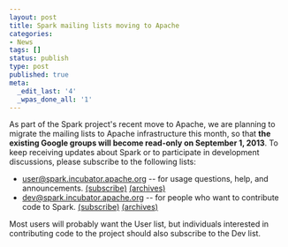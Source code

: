 ```yaml
---
layout: post
title: Spark mailing lists moving to Apache
categories:
- News
tags: []
status: publish
type: post
published: true
meta:
  _edit_last: '4'
  _wpas_done_all: '1'
---
```

<p>As part of the Spark project's recent move to Apache, we are planning to migrate the mailing lists to Apache infrastructure this month, so that <strong>the existing Google groups will become read-only on September 1, 2013</strong>. To keep receiving updates about Spark or to participate in development discussions, please subscribe to the following lists:</p>

<ul>
  <li>
    <a href="http://mail-archives.apache.org/mod_mbox/incubator-spark-user/">user@spark.incubator.apache.org</a> -- for usage questions, help, and announcements. <a href="mailto:user-subscribe@spark.incubator.apache.org?subject=(send%20this%20email%20to%20subscribe)">(subscribe)</a> <a href="http://mail-archives.apache.org/mod_mbox/incubator-spark-user/">(archives)</a>
  </li>
  <li>
    <a href="http://mail-archives.apache.org/mod_mbox/incubator-spark-dev/">dev@spark.incubator.apache.org</a> -- for people who want to contribute code to Spark. <a href="mailto:dev-subscribe@spark.incubator.apache.org?subject=(send%20this%20email%20to%20subscribe)">(subscribe)</a> <a href="http://mail-archives.apache.org/mod_mbox/incubator-spark-dev/">(archives)</a>
  </li>
</ul>

<p>Most users will probably want the User list, but individuals interested in contributing code to the project should also subscribe to the Dev list.</p>
